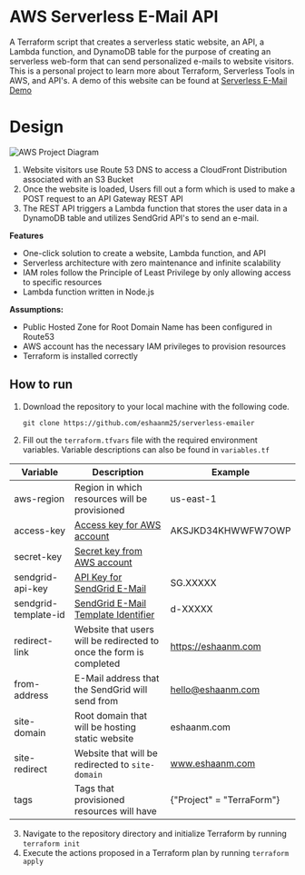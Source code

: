 ﻿# AWS Serverless E-Mail API
A Terraform script that creates a serverless static website, an API, a Lambda function, and DynamoDB table for the purpose of creating an serverless web-form that can send personalized e-mails to website visitors. This is a personal project to learn more about Terraform, Serverless Tools in AWS, and API's. A demo of this website can be found at [Serverless E-Mail Demo](https://interview.engineer)
# Design
![AWS Project Diagram](https://disney.eshaanm.com/graph2.png)
1. Website visitors use Route 53 DNS to access a CloudFront Distribution associated with an S3 Bucket
2.  Once the website is loaded, Users fill out a form which is used to make a POST request to an API Gateway REST API
3. The REST API triggers a Lambda function that stores the user data in a DynamoDB table and utilizes SendGrid API's to send an e-mail.

**Features**

 - One-click solution to create a  website, Lambda function, and API
 - Serverless architecture with zero maintenance and infinite scalability
 - IAM roles follow the Principle of Least Privilege by only allowing access to specific resources
 - Lambda function written in Node.js 

**Assumptions:**

 - Public Hosted Zone for Root Domain Name has been configured in Route53
 - AWS account has the necessary IAM privileges to provision resources
 - Terraform is installed correctly


## How to run 

1. Download the repository to your local machine with the following code.

    `git clone https://github.com/eshaanm25/serverless-emailer`
    
2. Fill out the `terraform.tfvars` file with the required environment variables. Variable descriptions can also be found in `variables.tf`

|       Variable         |Description                          |Example                         |
|----------------|-------------------------------|-----------------------------|
|aws-region|Region in which resources will be provisioned            |us-east-1            |
|access-key          |[Access key for AWS account](https://docs.aws.amazon.com/general/latest/gr/aws-sec-cred-types.html)             |AKSJKD34KHWWFW7OWP            |
|secret-key          |[Secret key from AWS account](https://docs.aws.amazon.com/general/latest/gr/aws-sec-cred-types.html)||
|sendgrid-api-key          |[API Key for SendGrid E-Mail](https://docs.sendgrid.com/for-developers/sending-email/api-getting-started#prerequisites-for-sending-your-first-email-with-the-sendgrid-api) |SG.XXXXX|
|sendgrid-template-id          |[SendGrid E-Mail Template Identifier](https://docs.sendgrid.com/ui/sending-email/how-to-send-an-email-with-dynamic-transactional-templates) |d-XXXXX|
|redirect-link          |Website that users will be redirected to once the form is completed|https://eshaanm.com|
|from-address        |E-Mail address that the SendGrid will send from|hello@eshaanm.com|
|site-domain       |Root domain that will be hosting static website|eshaanm.com|
|site-redirect       |Website that will be redirected to `site-domain`|www.eshaanm.com|
|tags|Tags that provisioned resources will have|{"Project" = "TerraForm"}|

3. Navigate to the repository directory and initialize Terraform by running `terraform init`
4. Execute the actions proposed in a Terraform plan by running `terraform apply`


